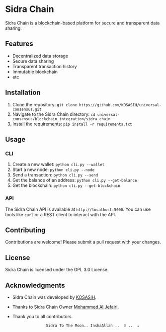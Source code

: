# Sidra Chain

Sidra Chain is a blockchain-based platform for secure and transparent data sharing.

## Features

* Decentralized data storage
* Secure data sharing
* Transparent transaction history
* Immutable blockchain
* etc

## Installation

1. Clone the repository: `git clone https://github.com/KOSASIH/universal-consensus.git`
2. Navigate to the Sidra Chain directory: `cd universal-consensus/blockchain_integration/sidra_chain`
3. Install the requirements: `pip install -r requirements.txt`

## Usage

### CLI

1. Create a new wallet: `python cli.py --wallet`
2. Start a new node: `python cli.py --node`
3. Send a transaction: `python cli.py --send`
4. Get the balance of an address: `python cli.py --get-balance`
5. Get the blockchain: `python cli.py --get-blockchain`

### API

The Sidra Chain API is available at `http://localhost:5000`. You can use tools like `curl` or a REST client to interact with the API.

## Contributing

Contributions are welcome! Please submit a pull request with your changes.

## License

Sidra Chain is licensed under the GPL 3.0 License.

## Acknowledgments

* Sidra Chain was developed by [KOSASIH](https://www.linkedin.com/in/kosasih-81b46b5a). 
* Thanks to Sidra Chain Owner [Mohammed Al Jefairi](https://github.com/maljefairi).
* Thank you to all contributors.

                     Sidra To The Moon.. InshaAllah ..  ☺ ..  ☕
